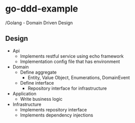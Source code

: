 # go-ddd-example
/Golang - Domain Driven Design

## Design

* Api
    * Implements restful service using echo framework
    * Implementation config file that has environment
* Domain
    * Define aggregate
        * Entity, Value Object, Enumerations, DomainEvent
    * Define interface
        * Repository interface for infrastructure
* Application
    * Write business logic
* Infrastructure
    * Implements repository interface
    * Implements dependency injections
